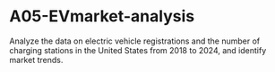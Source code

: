 # A05-EVmarket-analysis
Analyze the data on electric vehicle registrations and the number of charging stations in the United States from 2018 to 2024, and identify market trends.
